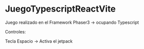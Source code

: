 # JuegoTypescriptReactVite

Juego realizado en el Framework Phaser3 -> ocupando Typescript

Controles:

Tecla Espacio -> Activa el jetpack



